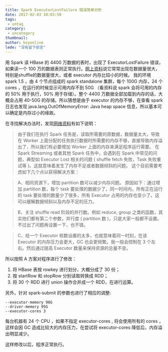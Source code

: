 ```yaml
---
title: Spark ExecutorLostFailure 错误简单分析
date: 2017-02-03 10:03:50
tags:
 - untag
category: 
 - uncategory
thumbnail: 
author: bsyonline
lede: "没有留下前言"
---
```


用 Spark 读 HBase 的 4400 万数据的表时，出现了 ExecutorLostFailure 错误，如果读一个 100 万的数据表则正常执行。[网上资料](https://www.zybuluo.com/xtccc/note/254078)说它常常出现在数据量很大，特别是shuffle的数据量很大，或者 executor 内存比较小的时候。
我的环境 spark 1.5 ，由 4 个节点组成的 spark standalone 集群，每个 100G 内存，24 个 cores ，在运行的时候显示可用内存不到 50G （看资料说 spark 会将可用的内存的 50% 用于执行，50% 用于存储）。整个 4400 万数据全部加载到内存的话，大概会占用 40-50G 的存储。所以猜想是由于 executor 的内存不够，在查看 spark 日志也发现 java.lang.OutOfMemoryError: Java heap space 信息，所以基本可以确定是内存过小的缘故。

在寻找解决办法时，发现[网络资料](https://my.oschina.net/tearsky/blog/629201)有如下说明：
>由于我们在执行 Spark 任务是，读取所需要的原数据，数据量太大，导致在 Worker 上面分配的任务执行数据时所需要的内存不够，直接导致内存溢出了，所以我们有必要增加 Worker 上面的内存来满足程序运行需要。
>在 Spark Streaming 或者其他 Spark 任务中，会遇到在 Spark 中常见的问题，典型如 Executor Lost 相关的问题 ( shuffle fetch 失败，Task 失败重试等 )。这就意味着发生了内存不足或者数据倾斜的问题。
>这个目前需要考虑如下几个点以获得解决方案：

>A、相同资源下，增加 partition 数可以减少内存问题。 原因如下：通过增加 partition 数，每个 task 要处理的数据少了，同一时间内，所有正在运行的 task 要处理的数量少了很多，所有 Executor 占用的内存也变小了。这可以缓解数据倾斜以及内存不足的压力。

>B、关注 shuffle read 阶段的并行数。例如 reduce, group 之类的函数，其实他们都有第二个参数，并行度 ( partition 数 )，只是大家一般都不设置。不过出了问题再设置一下，也不错。

>C、给一个 Executor 核数设置的太多，也就意味着同一时刻，在该 Executor 的内存压力会更大，GC 也会更频繁。我一般会控制在 3 个左右。然后通过提高 Executor 数量来保持资源的总量不变。

所以按照 A 方案对程序进行了修改：
1. 将 HBase 表按 rowkey 进行划分，大概分成了 30 份；
2. 按 startRow 和 stopRow 分别读取转换成 RDD；
3. 将 30 个 RDD 进行 union 操作合并成一个 RDD，在进行运算。

另外，针对 spark-submit 的参数也进行了相应的调整:
```
--executor-memory 90G
--driver-memory 95G
--executor-cores 3
```
每台机器有 24 个 CPU ，如果不指定 executor-cores , 将会使用所有的 cores ，这样会因 GC 造成比较大的内存压力，在尝试将 executor-cores 降低后，内存溢出明显减少。

这样修改以后，程序正常执行。
